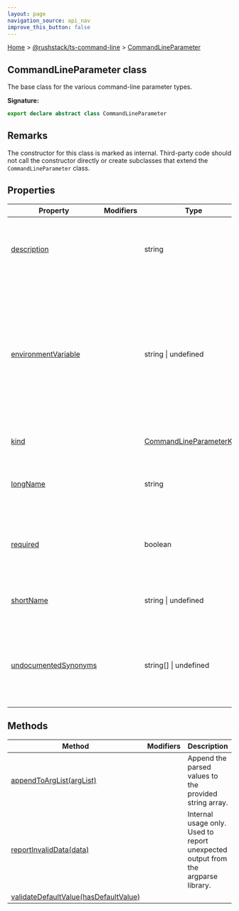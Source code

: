 ```yaml
---
layout: page
navigation_source: api_nav
improve_this_button: false
---
```



[Home](./index.md) &gt; [@rushstack/ts-command-line](./ts-command-line.md) &gt; [CommandLineParameter](./ts-command-line.commandlineparameter.md)

## CommandLineParameter class

The base class for the various command-line parameter types.

<b>Signature:</b>

```typescript
export declare abstract class CommandLineParameter
```

## Remarks

The constructor for this class is marked as internal. Third-party code should not call the constructor directly or create subclasses that extend the `CommandLineParameter` class.

## Properties

|  Property | Modifiers | Type | Description |
|  --- | --- | --- | --- |
|  [description](./ts-command-line.commandlineparameter.description.md) |  | string | Documentation for the parameter that will be shown when invoking the tool with "--help" |
|  [environmentVariable](./ts-command-line.commandlineparameter.environmentvariable.md) |  | string \| undefined | The name of an environment variable that the parameter value will be read from, if it was omitted from the command-line. An error will be reported if the environment value cannot be parsed. |
|  [kind](./ts-command-line.commandlineparameter.kind.md) |  | [CommandLineParameterKind](./ts-command-line.commandlineparameterkind.md) | Indicates the type of parameter. |
|  [longName](./ts-command-line.commandlineparameter.longname.md) |  | string | The long name of the flag including double dashes, e.g. "--do-something" |
|  [required](./ts-command-line.commandlineparameter.required.md) |  | boolean | If true, then an error occurs if the parameter was not included on the command-line. |
|  [shortName](./ts-command-line.commandlineparameter.shortname.md) |  | string \| undefined | An optional short name for the flag including the dash, e.g. "-d" |
|  [undocumentedSynonyms](./ts-command-line.commandlineparameter.undocumentedsynonyms.md) |  | string\[\] \| undefined | Specifies additional names for this parameter that are accepted but not displayed in the command line help. |

## Methods

|  Method | Modifiers | Description |
|  --- | --- | --- |
|  [appendToArgList(argList)](./ts-command-line.commandlineparameter.appendtoarglist.md) |  | Append the parsed values to the provided string array. |
|  [reportInvalidData(data)](./ts-command-line.commandlineparameter.reportinvaliddata.md) |  | Internal usage only. Used to report unexpected output from the argparse library. |
|  [validateDefaultValue(hasDefaultValue)](./ts-command-line.commandlineparameter.validatedefaultvalue.md) |  |  |
